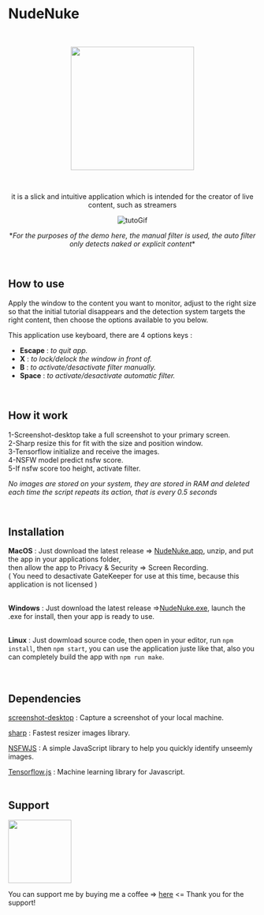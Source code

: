 # NudeNuke

<br>


<p align="center">
<img width=250px src="https://github.com/ixiLod/NudeNuke/assets/51421090/661e1fcd-4ee9-4e9e-9a9e-817397eba22e">
</p>

<br>

<p align="center">
  it is a slick and intuitive application which is intended for the creator of live content, such as streamers
</p>

<p align="center">
  <img src="static/assets/tutogifanim.gif" alt="tutoGif">
</p>
<p align="center">*<em>For the purposes of the demo here, the manual filter is used, the auto filter only detects naked or explicit content</em>*
</p>


<br>

## How to use

Apply the window to the content you want to monitor, adjust to the right size so that the initial tutorial disappears and the detection system targets the right content, then choose the options available to you below.

This application use keyboard, there are 4 options keys :
- **Escape** : *to quit app.*
- **X** : *to lock/delock the window in front of.*
- **B** : *to activate/desactivate filter manually.*
- **Space** : *to activate/desactivate automatic filter.*

<br>

## How it work

1-Screenshot-desktop take a full screenshot to your primary screen.<br>
2-Sharp resize this for fit with the size and position window.<br>
3-Tensorflow initialize and receive the images.<br>
4-NSFW model predict nsfw score.<br>
5-If nsfw score too height, activate filter.<br>

*No images are stored on your system, they are stored in RAM and deleted each time the script repeats its action, that is every 0.5 seconds*

<br>

## Installation

**MacOS** : Just download the latest release => [NudeNuke.app](https://github.com/ixiLod/NudeNuke/releases/download/v0.1.3/NudeNuke-darwin-arm64-0.1.3.zip), unzip, and put the app in your applications folder, <br>then allow the app to Privacy & Security => Screen Recording.<br>
( You need to desactivate GateKeeper for use at this time, because this application is not licensed )
<br><br>

**Windows** : Just download the latest release =>[NudeNuke.exe](https://github.com/ixiLod/NudeNuke/releases/download/v0.1.3/NudeNuke-0.1.3.Setup.exe), launch the .exe for install, then your app is ready to use.
<br><br>

**Linux** : Just dowmload source code, then open in your editor, run `npm install`, then `npm start`, you can use the application juste like that, also you can completely build the app with `npm run make`.  
<br><br>

## Dependencies

[screenshot-desktop](https://github.com/bencevans/screenshot-desktop) : Capture a screenshot of your local machine.<br>

[sharp](https://sharp.pixelplumbing.com/) : Fastest resizer images library.<br>

[NSFWJS](https://github.com/infinitered/nsfwjs) : A simple JavaScript library to help you quickly identify unseemly images.<br>

[Tensorflow.js](https://www.tensorflow.org/js) : Machine learning library for Javascript.<br>
<br>

## Support
<img src="https://github.com/ixiLod/NudeNuke/assets/51421090/2273f1d9-7346-47b7-8aa2-2197db33488d" width="128">

You can support me by buying me a coffee => [here](https://www.buymeacoffee.com/vrh9ft859hx) <=
 Thank you for the support!

